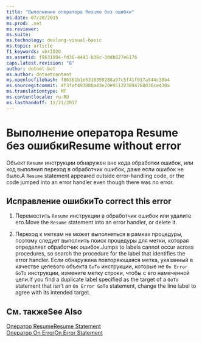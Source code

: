 ```yaml
---
title: "Выполнение оператора Resume без ошибки"
ms.date: 07/20/2015
ms.prod: .net
ms.reviewer: 
ms.suite: 
ms.technology: devlang-visual-basic
ms.topic: article
f1_keywords: vbrID20
ms.assetid: f9631804-fd36-4443-b36c-30db827e6176
caps.latest.revision: "8"
author: dotnet-bot
ms.author: dotnetcontent
ms.openlocfilehash: f86361b1e5310359288a97c5f41f017a344c30b4
ms.sourcegitcommit: 4f3fef493080a43e70e951223894768d36ce430a
ms.translationtype: MT
ms.contentlocale: ru-RU
ms.lasthandoff: 11/21/2017
---
```

# <a name="resume-without-error"></a><span data-ttu-id="4650b-102">Выполнение оператора Resume без ошибки</span><span class="sxs-lookup"><span data-stu-id="4650b-102">Resume without error</span></span>
<span data-ttu-id="4650b-103">Объект `Resume` инструкции обнаружен вне кода обработки ошибок, или код выполнил переход в обработчик ошибок, даже если ошибок не было.</span><span class="sxs-lookup"><span data-stu-id="4650b-103">A `Resume` statement appeared outside error-handling code, or the code jumped into an error handler even though there was no error.</span></span>  
  
## <a name="to-correct-this-error"></a><span data-ttu-id="4650b-104">Исправление ошибки</span><span class="sxs-lookup"><span data-stu-id="4650b-104">To correct this error</span></span>  
  
1.  <span data-ttu-id="4650b-105">Переместить `Resume` инструкции в обработчик ошибок или удалите его.</span><span class="sxs-lookup"><span data-stu-id="4650b-105">Move the `Resume` statement into an error handler, or delete it.</span></span>  
  
2.  <span data-ttu-id="4650b-106">Переход к меткам не может выполняться в рамках процедуры, поэтому следует выполнить поиск процедуры для метки, которая определяет обработчик ошибок.</span><span class="sxs-lookup"><span data-stu-id="4650b-106">Jumps to labels cannot occur across procedures, so search the procedure for the label that identifies the error handler.</span></span> <span data-ttu-id="4650b-107">Если обнаружена повторяющаяся метка, указанный в качестве целевого объекта `GoTo` инструкции, которые не `On Error GoTo` инструкции, измените метку строки, чтобы с его намеченной цели.</span><span class="sxs-lookup"><span data-stu-id="4650b-107">If you find a duplicate label specified as the target of a `GoTo` statement that isn't an `On Error GoTo` statement, change the line label to agree with its intended target.</span></span>  
  
## <a name="see-also"></a><span data-ttu-id="4650b-108">См. также</span><span class="sxs-lookup"><span data-stu-id="4650b-108">See Also</span></span>  
 [<span data-ttu-id="4650b-109">Оператор Resume</span><span class="sxs-lookup"><span data-stu-id="4650b-109">Resume Statement</span></span>](../../../visual-basic/language-reference/statements/resume-statement.md)  
 [<span data-ttu-id="4650b-110">Оператор On Error</span><span class="sxs-lookup"><span data-stu-id="4650b-110">On Error Statement</span></span>](../../../visual-basic/language-reference/statements/on-error-statement.md)
